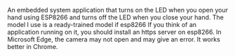 An embedded system application that turns on the LED when you open your hand using ESP8266 and turns off the LED when you close your hand.
The model I use is a ready-trained model if esp8266
If you think of an application running on it, you should install an https server on esp8266.
In Microsoft Edge, the camera may not open and may give an error. It works better in Chrome.

